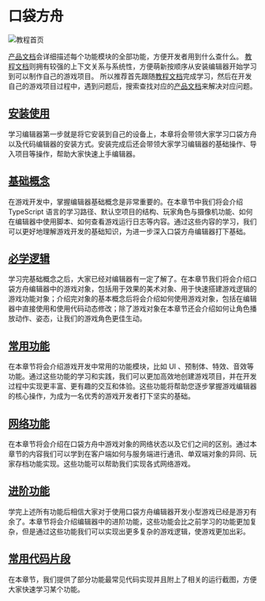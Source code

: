 # 口袋方舟

![教程首页](https://arkimg.ark.online/TutorialDoc12111024.webp)

[产品文档](https://docs.ark.online/)会详细描述每个功能模块的全部功能，方便开发者用到什么查什么。
[教程文档](https://learning.ark.online/)则拥有较强的上下文关系与系统性，方便萌新按顺序从安装编辑器开始学习到可以制作自己的游戏项目。
所以推荐首先跟随[教程文档](https://learning.ark.online/)完成学习，然后在开发自己的游戏项目过程中，遇到问题后，搜索查找对应的[产品文档](https://docs.ark.online/)来解决对应问题。

## [安装使用](/Getting-Started/installing-starter.md)

学习编辑器第一步就是将它安装到自己的设备上，本章将会带领大家学习口袋方舟以及代码编辑器的安装方式。安装完成后还会带领大家学习编辑器的基础操作、导入项目等操作，帮助大家快速上手编辑器。

## [基础概念](/Basic-Learning/learning-typescript.md)

在游戏开发中，掌握编辑器基础概念是非常重要的。在本章节中我们将会介绍 TypeScript 语言的学习路径、默认空项目的结构、玩家角色与摄像机功能、如何在编辑器中使用脚本、如何查看游戏运行日志等内容。通过这些内容的学习，我们可以更好地理解游戏开发的基础知识，为进一步深入口袋方舟编辑器打下基础。

## [必学逻辑](/Core-Learning/gameobject.md)

学习完基础概念之后，大家已经对编辑器有一定了解了。在本章节我们将会介绍口袋方舟编辑器中的游戏对象，包括用于效果的美术对象、用于快速搭建游戏逻辑的游戏功能对象；介绍完对象的基本概念后将会介绍如何使用游戏对象，包括在编辑器中直接使用和使用代码动态修改；除了游戏对象在本章节还会介绍如何让角色播放动作、姿态，让我们的游戏角色更佳生动。

## [常用功能](Common-Functions/user-interface.md)

在本章节将会介绍游戏开发中常用的功能模块，比如 UI 、预制体、特效、音效等功能。通过这些功能的学习和实践，我们可以更加高效地创建游戏项目，并在开发过程中实现更丰富、更有趣的交互和体验。这些功能将帮助您逐步掌握游戏编辑器的核心操作，为成为一名优秀的游戏开发者打下坚实的基础。

## [网络功能](/Online-Gaming/client-and-server.md)

在本章节将会介绍在口袋方舟中游戏对象的网络状态以及它们之间的区别。通过本章节的内容我们可以学到在客户端如何与服务端进行通讯、单双端对象的异同、玩家存档功能实现。这些功能可以帮助我们实现各式网络游戏。

## [进阶功能](/Masters-Road/physicsSports.md)

学完上述所有功能后相信大家对于使用口袋方舟编辑器开发小型游戏已经是游刃有余了。本章节将会介绍编辑器中的进阶功能，这些功能会比之前学习的功能更加复杂，但是通过这些功能我们可以实现出更多复杂的游戏逻辑，使游戏更加出彩。

## [常用代码片段](/code-snippet/jump-area.md)

在本章节，我们提供了部分功能最常见代码实现并且附上了相关的运行截图，方便大家快速学习某个功能。

